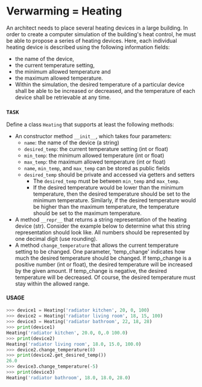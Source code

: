 # Verwarming = Heating

An architect needs to place several heating devices in a large building. In order to create a computer simulation of the building's heat control, he must be able to propose a series of heating devices. Here, each individual heating device is described using the following information fields: 
* the name of the device,
* the current temperature setting,
* the minimum allowed temperature and
* the maximum allowed temperature.
* Within the simulation, the desired temperature of a particular device shall be able to be increased or decreased, and the temperature of each device shall be retrievable at any time.


### `TASK`
Define a class `Heating` that supports at least the following methods:

* An constructor method `__init__`, which takes four parameters:
  * `name`: the name of the device (a string)
  * `desired_temp`: the current temperature setting (int or float)
  * `min_temp`: the minimum allowed temperature (int or float)
  * `max_temp`: the maximum allowed temperature (int or float)
  * `name`, `min_temp`, and `max_temp` can be stored as public fields
  * `desired_temp` should be private and accessed via getters and setters
    * The `desired_temp` must be between `min_temp` and `max_temp`.
    * If the desired temperature would be lower than the minimum temperature, then the desired temperature should be set to the minimum temperature. Similarly, if the desired temperature would be higher than the maximum temperature, the temperature should be set to the maximum temperature.
* A method `__repr__` that returns a string representation of the heating device (str). Consider the example below to determine what this string representation should look like. All numbers should be represented by one decimal digit (use rounding).
* A method `change_temperature` that allows the current temperature setting to be changed. One parameter, 'temp_change' indicates how much the desired temperature should be changed. If temp_change is a positive number (int or float), the desired temperature will be increased by the given amount. If temp_change is negative, the desired temperature will be decreased. Of course, the desired temperature must stay within the allowed range.

#### USAGE
```python
>>> device1 = Heating('radiator kitchen', 20, 0, 100)
>>> device2 = Heating('radiator living room', 18, 15, 100)
>>> device3 = Heating('radiator bathroom', 22, 18, 28)
>>> print(device1)
Heating('radiator kitchen', 20.0, 0,.0 100.0)
>>> print(device2)
Heating('radiator living room', 18.0, 15.0, 100.0)
>>> device2.change_temperature(8)
>>> print(device2.get_desired_temp())
26.0
>>> device3.change_temperature(-5)
>>> print(device3)
Heating('radiator bathroom', 18.0, 18.0, 28.0)
```
